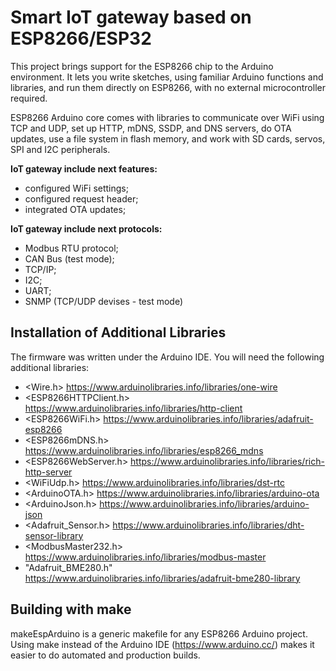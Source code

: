 # Smart IoT gateway based on ESP8266/ESP32

This project brings support for the ESP8266 chip to the Arduino environment. It lets you write sketches, using familiar Arduino functions and libraries, and run them directly on ESP8266, with no external microcontroller required.

ESP8266 Arduino core comes with libraries to communicate over WiFi using TCP and UDP, set up HTTP, mDNS, SSDP, and DNS servers, do OTA updates, use a file system in flash memory, and work with SD cards, servos, SPI and I2C peripherals.

**IoT gateway include next features:**
- configured WiFi settings;
- configured request header;
- integrated OTA updates;

**IoT gateway include next protocols:**
- Modbus RTU protocol;
- CAN Bus (test mode);
- TCP/IP;
- I2C;
- UART;
- SNMP (TCP/UDP devises - test mode)

## Installation of Additional Libraries
The firmware was written under the Arduino IDE. You will need the following additional libraries:
- <Wire.h>                https://www.arduinolibraries.info/libraries/one-wire
- <ESP8266HTTPClient.h>   https://www.arduinolibraries.info/libraries/http-client
- <ESP8266WiFi.h>         https://www.arduinolibraries.info/libraries/adafruit-esp8266
- <ESP8266mDNS.h>         https://www.arduinolibraries.info/libraries/esp8266_mdns
- <ESP8266WebServer.h>    https://www.arduinolibraries.info/libraries/rich-http-server
- <WiFiUdp.h>             https://www.arduinolibraries.info/libraries/dst-rtc
- <ArduinoOTA.h>          https://www.arduinolibraries.info/libraries/arduino-ota
- <ArduinoJson.h>         https://www.arduinolibraries.info/libraries/arduino-json
- <Adafruit_Sensor.h>     https://www.arduinolibraries.info/libraries/dht-sensor-library
- <ModbusMaster232.h>     https://www.arduinolibraries.info/libraries/modbus-master
- "Adafruit_BME280.h"     https://www.arduinolibraries.info/libraries/adafruit-bme280-library

## Building with make
makeEspArduino is a generic makefile for any ESP8266 Arduino project. Using make instead of the Arduino IDE (https://www.arduino.cc/) makes it easier to do automated and production builds.
